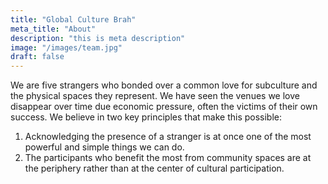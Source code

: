 ```yaml
---
title: "Global Culture Brah"
meta_title: "About"
description: "this is meta description"
image: "/images/team.jpg"
draft: false
---
```


We are five strangers who bonded over a common love for subculture and the physical spaces they represent. We have seen the venues we love disappear over time due economic pressure, often the victims of their own success. We believe in two key principles that make this possible:

1. Acknowledging the presence of a stranger is at once one of the most powerful and simple things we can do.
2. The participants who benefit the most from community spaces are at the periphery rather than at the center of cultural participation.